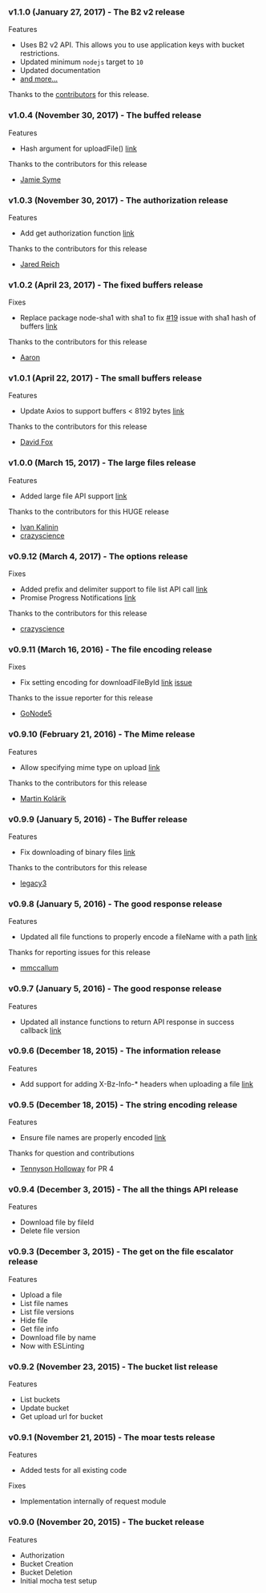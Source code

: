 ### v1.1.0 (January 27, 2017) - The B2 v2 release

Features

- Uses B2 v2 API. This allows you to use application keys with bucket restrictions.
- Updated minimum `nodejs` target to `10`
- Updated documentation
- [and more...](https://github.com/yakovkhalinsky/backblaze-b2/milestone/15?closed=1)

Thanks to the [contributors](https://github.com/yakovkhalinsky/backblaze-b2/graphs/contributors) for this release.

### v1.0.4 (November 30, 2017) - The buffed release

Features
- Hash argument for uploadFile() [link](https://github.com/yakovkhalinsky/backblaze-b2/pull/39)

Thanks to the contributors for this release
- [Jamie Syme](https://github.com/jamiesyme)


### v1.0.3 (November 30, 2017) - The authorization release

Features
- Add get authorization function [link](https://github.com/yakovkhalinsky/backblaze-b2/pull/37)

Thanks to the contributors for this release
- [Jared Reich](https://github.com/jaredreich)


### v1.0.2 (April 23, 2017) - The fixed buffers release

Fixes
- Replace package node-sha1 with sha1 to fix [#19](https://github.com/yakovkhalinsky/backblaze-b2/issues/19) issue with sha1 hash of buffers [link](https://github.com/yakovkhalinsky/backblaze-b2/pull/28)

Thanks to the contributors for this release
- [Aaron](https://github.com/ablankenship10)


### v1.0.1 (April 22, 2017) - The small buffers release

Features
- Update Axios to support buffers < 8192 bytes [link](https://github.com/yakovkhalinsky/backblaze-b2/pull/27)

Thanks to the contributors for this release
- [David Fox](https://github.com/obto)


### v1.0.0 (March 15, 2017) - The large files release

Features
- Added large file API support [link](https://github.com/yakovkhalinsky/backblaze-b2/pull/22)

Thanks to the contributors for this HUGE release
- [Ivan Kalinin](https://github.com/IvanKalinin)
- [crazyscience](https://github.com/crazyscience)


### v0.9.12 (March 4, 2017) - The options release

Fixes
- Added prefix and delimiter support to file list API call [link](https://github.com/yakovkhalinsky/backblaze-b2/pull/20)
- Promise Progress Notifications
[link](https://github.com/yakovkhalinsky/backblaze-b2/pull/21)

Thanks to the contributors for this release
- [crazyscience](https://github.com/crazyscience)


### v0.9.11 (March 16, 2016) - The file encoding release

Fixes
- Fix setting encoding for downloadFileById [link](https://github.com/yakovkhalinsky/backblaze-b2/pull/16) [issue](https://github.com/yakovkhalinsky/backblaze-b2/issues/15)

Thanks to the issue reporter for this release
- [GoNode5](https://github.com/GoNode5)


### v0.9.10 (February 21, 2016) - The Mime release

Features
- Allow specifying mime type on upload [link](https://github.com/yakovkhalinsky/backblaze-b2/pull/14)

Thanks to the contributors for this release
- [Martin Kolárik](https://github.com/MartinKolarik)


### v0.9.9 (January 5, 2016) - The Buffer release

Features
- Fix downloading of binary files [link](https://github.com/yakovkhalinsky/backblaze-b2/pull/11)

Thanks to the contributors for this release
- [legacy3](https://github.com/legacy3)


### v0.9.8 (January 5, 2016) - The good response release

Features
- Updated all file functions to properly encode a fileName with a path [link](https://github.com/yakovkhalinsky/backblaze-b2/pull/10)

Thanks for reporting issues for this release
- [mmccallum](https://github.com/mmccallum)


### v0.9.7 (January 5, 2016) - The good response release

Features
- Updated all instance functions to return API response in success callback [link](https://github.com/yakovkhalinsky/backblaze-b2/pull/8)


### v0.9.6 (December 18, 2015) - The information release

Features
- Add support for adding X-Bz-Info-* headers when uploading a file [link](https://github.com/yakovkhalinsky/backblaze-b2/pull/6)


### v0.9.5 (December 18, 2015) - The string encoding release

Features
- Ensure file names are properly encoded [link](https://github.com/yakovkhalinsky/backblaze-b2/pull/4)

Thanks for question and contributions
- [Tennyson Holloway](https://github.com/tennysonholloway) for PR 4


### v0.9.4 (December 3, 2015) - The all the things API release

Features
- Download file by fileId
- Delete file version


### v0.9.3 (December 3, 2015) - The get on the file escalator release

Features
- Upload a file
- List file names
- List file versions
- Hide file
- Get file info
- Download file by name
- Now with ESLinting


### v0.9.2 (November 23, 2015) - The bucket list release

Features
- List buckets
- Update bucket
- Get upload url for bucket


### v0.9.1 (November 21, 2015) - The moar tests release

Features
- Added tests for all existing code

Fixes
- Implementation internally of request module

### v0.9.0 (November 20, 2015) - The bucket release

Features
- Authorization
- Bucket Creation
- Bucket Deletion
- Initial mocha test setup
